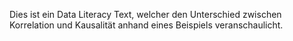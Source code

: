 Dies ist ein Data Literacy Text, welcher den Unterschied zwischen Korrelation und Kausalität anhand eines Beispiels veranschaulicht. 
